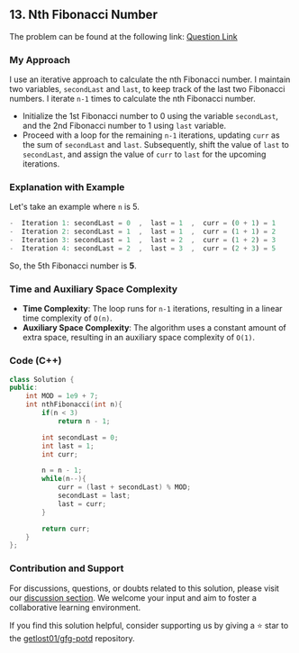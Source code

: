 ## 13. Nth Fibonacci Number

The problem can be found at the following link: [Question Link](https://practice.geeksforgeeks.org/problems/nth-fibonacci-number1335/1)

### My Approach

I use an iterative approach to calculate the nth Fibonacci number. I maintain two variables, `secondLast` and `last`, to keep track of the last two Fibonacci numbers. I iterate `n-1` times to calculate the nth Fibonacci number.

-  Initialize the 1st Fibonacci number to 0 using the variable `secondLast`, and the 2nd Fibonacci number to 1 using `last` variable.
- Proceed with a loop for the remaining `n-1` iterations, updating `curr` as the sum of `secondLast` and `last`. Subsequently, shift the value of `last` to `secondLast`, and assign the value of `curr` to `last` for the upcoming iterations.

### Explanation with Example

Let's take an example where `n` is 5.

```js
-  Iteration 1: secondLast = 0  ,  last = 1  ,  curr = (0 + 1) = 1
-  Iteration 2: secondLast = 1  ,  last = 1  ,  curr = (1 + 1) = 2
-  Iteration 3: secondLast = 1  ,  last = 2  ,  curr = (1 + 2) = 3
-  Iteration 4: secondLast = 2  ,  last = 3  ,  curr = (2 + 3) = 5
```
So, the 5th Fibonacci number is **5**.

### Time and Auxiliary Space Complexity

- **Time Complexity**: The loop runs for `n-1` iterations, resulting in a linear time complexity of `O(n)`.
- **Auxiliary Space Complexity**: The algorithm uses a constant amount of extra space, resulting in an auxiliary space complexity of `O(1)`.

### Code (C++)
```cpp
class Solution {
public:
    int MOD = 1e9 + 7;
    int nthFibonacci(int n){
        if(n < 3)
            return n - 1;

        int secondLast = 0;
        int last = 1;
        int curr;

        n = n - 1;
        while(n--){
            curr = (last + secondLast) % MOD;
            secondLast = last;
            last = curr;
        }

        return curr;
    }
};
```

### Contribution and Support

For discussions, questions, or doubts related to this solution, please visit our [discussion section](https://github.com/getlost01/gfg-potd/discussions). We welcome your input and aim to foster a collaborative learning environment.

If you find this solution helpful, consider supporting us by giving a ⭐ star to the [getlost01/gfg-potd](https://github.com/getlost01/gfg-potd) repository.